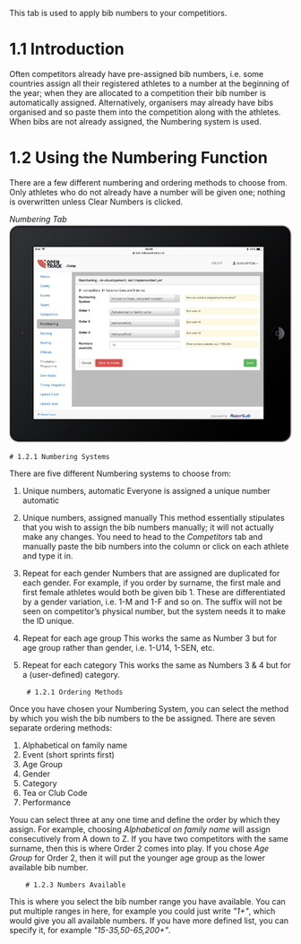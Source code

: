 <!-- TITLE: Training Manual - Numbering Tab -->

This tab is used to apply bib numbers to your competitiors.

# 1.1 Introduction
Often competitors already have pre-assigned bib numbers, i.e. some countries assign all their registered athletes to a number at the beginning of the year; when they are allocated to a competition their bib number is automatically assigned. Alternatively, organisers may already have bibs organised and so paste them into the competition along with the athletes. When bibs are not already assigned, the Numbering system is used. 

# 1.2 Using the Numbering Function
There are a few different numbering and ordering methods to choose from. Only athletes who do not already have a number will be given one; nothing is overwritten unless Clear Numbers is clicked.

*Numbering Tab*
![Numbering Tab](/uploads/numbering/numbering-tab.png "Numbering Tab")

	# 1.2.1 Numbering Systems

There are five different Numbering systems to choose from:

1. Unique numbers, automatic
	Everyone is assigned a unique number automatic
	
2. Unique numbers, assigned manually
	This method essentially stipulates that you wish to assign the bib numbers manually; it will not actually make any changes. You need to head to the *Competitors* tab and manually paste the bib numbers into the column or click on each athlete and type it in.
	
3. Repeat for each gender
	Numbers that are assigned are duplicated for each gender. For example, if you order by surname, the first male and first female athletes would both be given bib 1. These are differentiated by a gender variation, i.e. 1-M and 1-F and so on. The suffix will not be seen on competitor’s physical number, but the system needs it to make the ID unique.
	
4. Repeat for each age group
	This works the same as Number 3 but for age group rather than gender, i.e. 1-U14, 1-SEN, etc. 
	
5. Repeat for each category
	This works the same as Numbers 3 & 4 but for a (user-defined) category. 

		# 1.2.1 Ordering Methods

Once you have chosen your Numbering System, you can select the method by which you wish the bib numbers to the be assigned.  There are seven separate ordering methods:

1) Alphabetical on family name 
2) Event (short sprints first)
3) Age Group
4) Gender
5) Category
6) Tea or Club Code
7) Performance

Youu can select three at any one time and define the order by which they assign. For example, choosing *Alphabetical on family name* will assign consecutively from A down to Z. If you have two competitors with the same surname, then this is where Order 2 comes into play. If you chose *Age Group* for Order 2, then it will put the younger age group as the lower available bib number. 

		# 1.2.3 Numbers Available

This is where you select the bib number range you have available. You can put multiple ranges in here, for example you could just write *"1+"*, which would give you all available numbers. If you have more defined list, you can specify it, for example *"15-35,50-65,200+"*.

